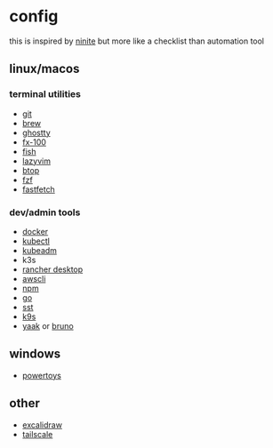 # config

this is inspired by [ninite](https://ninite.com/) but more like a checklist than automation tool

## linux/macos

### terminal utilities
- [git](https://git-scm.com/downloads)
- [brew](https://brew.sh/)
- [ghostty](https://github.com/ghostty-org)
- [fx-100](https://berkeleygraphics.com/products/FX-100/)
- [fish](https://github.com/fish-shell/fish-shell)
- [lazyvim](https://github.com/LazyVim/LazyVim)
- [btop](https://github.com/aristocratos/btop)
- [fzf](https://github.com/junegunn/fzf)
- [fastfetch](https://github.com/fastfetch-cli/fastfetch)

### dev/admin tools
- [docker](https://www.docker.com/)
- [kubectl](https://kubernetes.io/docs/tasks/tools/)
- [kubeadm](https://kubernetes.io/docs/setup/production-environment/tools/kubeadm/install-kubeadm/)
- k3s
- [rancher desktop](https://github.com/rancher-sandbox/rancher-desktop/)
- [awscli](https://github.com/aws/aws-cli)
- [npm](https://docs.npmjs.com/downloading-and-installing-node-js-and-npm)
- [go](https://go.dev/dl/)
- [sst](https://github.com/sst/ion)
- [k9s](https://k9scli.io/)
- [yaak](https://yaak.app/) or [bruno](https://www.usebruno.com/)

## windows
- [powertoys](https://github.com/microsoft/PowerToys)

## other
- [excalidraw](https://excalidraw.com/)
- [tailscale](https://tailscale.com/)
